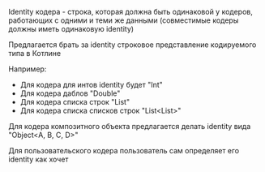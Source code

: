 Identity кодера - строка, которая должна быть одинаковой у кодеров, работающих с одними и теми же данными
(совместимые кодеры должны иметь одинаковую identity)

Предлагается брать за identity строковое представление кодируемого типа в Котлине

Например:
 - Для кодера для интов identity будет "Int"
 - Для кодера даблов "Double"
 - Для кодера списка строк "List<String>"
 - Для кодера списка списков строк "List<List<String>>"

Для кодера композитного объекта предлагается делать identity вида "Object<A, B, C, D>"

Для пользовательского кодера пользователь сам определяет его identity как хочет